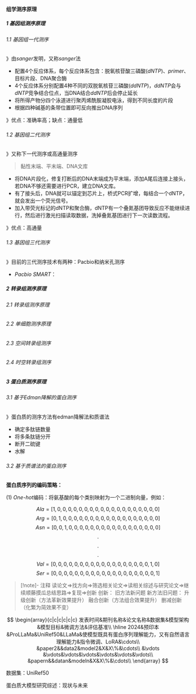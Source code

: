 #### 组学测序原理
##### 1 基因组测序原理
###### 1.1 基因组一代测序
[](https://zhuanlan.zhihu.com/p/94183808)
》由$sanger$发明，又称$sanger$法
- 配置4个反应体系，每个反应体系包含：脱氧核苷酸三磷酸($dNTP$)、$primer$、目标片段、DNA聚合酶
- 4个反应体系分别配置4种不同的双脱氧核苷三磷酸($ddNTP$)，$ddNTP$会与$dNTP$竞争结合位点，当DNA结合$ddNTP$后会停止延长
- 将所得产物分四个泳道进行聚丙烯酰胺凝胶电泳，得到不同长度的片段
- 根据四种碱基的条带位置即可反向推出DNA序列

》优点：准确率高；缺点：通量低
###### 1.2 基因组二代测序
[](https://zhuanlan.zhihu.com/p/91913739) [](https://cloud.tencent.com/developer/article/1528551)
》又称下一代测序或高通量测序
> 黏性末端、平末端、DNA文库

- 将DNA片段化，修复打断后的DNA末端成为平末端，添加A尾后连接上接头，若DNA不够还需要进行PCR，建立DNA文库。
- 有了接头后，DNA就可以锚定到芯片上，桥式PCR扩增，每结合一个dNTP，就会发出一个荧光信号。
- 加入带荧光标记的dNTP和聚合酶，dNTP有一个叠氮基团导致反应不能继续进行，然后进行激光扫描读取数据，洗掉叠氮基团进行下一次读数流程。

》优点：高通量

###### 1.3 基因组三代测序
[](https://zhuanlan.zhihu.com/p/34831800)
》目前的三代测序技术有两种：Pacbio和纳米孔测序
- $Pacbio$ $SMART$：

##### 2 转录组测序原理
###### 2.1 转录组测序原理
###### 2.2 单细胞测序原理
###### 2.3 空间转录组测序
###### 2.4 时空转录组测序
##### 3 蛋白质测序原理
###### 3.1 基于Edman降解的蛋白测序
》蛋白质的测序方法有edman降解法和质谱法
- 确定多肽链数量
- 将多条肽链分开
- 断开二硫键
- 水解
###### 3.2 基于质谱法的蛋白测序

**蛋白质序列的编码策略：**

(1)  $One$-$hot$编码：将氨基酸的每个类别映射为一个二进制向量，例如：


$$Ala=[1, 0, 0, 0, 0, 0, 0, 0, 0, 0, 0, 0, 0, 0, 0, 0, 0, 0, 0, 0]$$
$$Arg=[0, 1, 0, 0, 0, 0, 0, 0, 0, 0, 0, 0, 0, 0, 0, 0, 0, 0, 0, 0]$$
$$Asn=[0, 0, 1, 0, 0, 0, 0, 0, 0, 0, 0, 0, 0, 0, 0, 0, 0, 0, 0, 0]$$
$$.$$
$$.$$
$$.$$
$$Val=[0, 0, 0, 0, 0, 0, 0, 0, 0, 0, 0, 0, 0, 0, 0, 0, 0, 0, 1, 0]$$
$$Ser=[0, 0, 0, 0, 0, 0, 0, 0, 0, 0, 0, 0, 0, 0, 0, 0, 0, 0, 0, 1]$$

> [!note]- 注释
读论文$\Rightarrow$找方向$\Rightarrow$筛选相关论文$\Rightarrow$读相关综述与研究论文$\Rightarrow$继续顺藤摸瓜总结思路$\Rightarrow$复现$\Rightarrow$创新 
创新：
旧方法新问题
新方法旧问题：
升级创新（方法革新效果提升）
融合创新（方法组合效果提升）
删减创新（化繁为简效果不变）

$$
\begin{array}{c|c|c|c|c|c}
	       发表时间&期刊名称&论文名称&数据集&模型架构&模型目标&微调方法&评估基准\\
	\hline 2024&预印本&ProLLaMa&UniRef50&LLaMa&使模型既具有蛋白序列理解能力，又有自然语言理解能力&指令微调、LoRA&\cdots\\
	       &paper2&&data2&model2&X&X\%&\cdots\\
	       &\vdots &\vdots&\vdots&\vdots&\vdots&\vdots&\vdots\\
	       &papern&&datan&modeln&X&X\%&\cdots\\
\end{array}
$$

数据集：UniRef50[](https://www.uniprot.org/uniref?query=*)

蛋白质大模型研究综述：现状与未来
